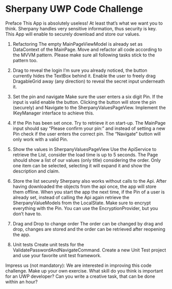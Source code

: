 # Sherpany UWP Code Challenge
Preface
This App is absolutely useless! At least that’s what we want you to think. Sherpany handles very sensitive information, thus security is key. This App will enable to securely download and store our values.

1. Refactoring
The empty MainPageViewModel is already set as DataContext of the MainPage. Move and refactor all code according to the MVVM pattern. Please make sure all following tasks stick to the pattern too.

2. Drag to reveal the login
I’m sure you already noticed, the button currently hides the TextBox behind it. Enable the user to freely drag DragableGrid away (any direction) to reveal the secret input underneath it.

3. Set the pin and navigate
Make sure the user enters a six digit Pin. If the input is valid enable the button. Clicking the button will store the pin (securely) and Navigate to the SherpanyValuesPageView. Implement the IKeyManager interface to achieve this.

4. If the Pin has been set once. Try to retrieve it on start-up.
The MainPage input should say “Please confirm your pin:” and instead of setting a new Pin check if the user enters the correct pin. The “Navigate” button will only work with a valid Pin.

5. Show the values in SherpanyValuesPageView
Use the ApiService to retrieve the List, consider the load time is up to 5 seconds.
The Page should show a list of our values (only title) considering the order. Only one item can be selected, selecting it will expand it and show the description and claim.

6. Store the list securely
Sherpany also works without calls to the Api. After having downloaded the objects from the api once, the app will store them offline. When you start the app the next time, if the Pin of a user is already set, instead of calling the Api again retrieve the SherpanyValueModels from the LocalState. Make sure to encrypt everything with the Pin. You can use the EncryptionProvider, but you don’t have to.

7. Drag and Drop to change order
The order can be changed by drag and drop, changes are stored and the order can be retrieved after reopening the app.


8. Unit tests
Create unit tests for the ValidatePasswordAndNavigateCommand. Create a new Unit Test project and use your favorite unit test framework.



Impress us (not mandatory):
We are interested in improving this code challenge. Make up your own exercise. What skill do you think is important for an UWP developer? Can you write a creative task, that can be done within an hour?

